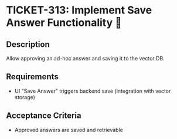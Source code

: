 # TICKET-313: Implement Save Answer Functionality 💾

## Description
Allow approving an ad-hoc answer and saving it to the vector DB.

## Requirements
- UI "Save Answer" triggers backend save (integration with vector storage)

## Acceptance Criteria
- Approved answers are saved and retrievable 